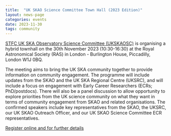 ```yaml
---
title:  "UK SKAO Science Committee Town Hall (2023 Edition)"
layout: news-page
categories: events
date: 2023-11-30
tags: community
---
```


[STFC UK SKA Observatory Science Committee (UKSKAOSC)](https://www.ukri.org/who-we-are/stfc/how-we-are-governed/advisory-boards/ukskasc/) is organising a hybrid townhall on the 30th November 2023 (10:30-16:30) at the Royal Astronomical Society (RAS) in London - Burlington House, Piccadilly, London W1J 0BQ.  

The meeting aims to bring the UK SKA community together to provide information on community engagement. The programme will include updates from the SKAO and the UK SKA Regional Centre (UKSRC), and will include a focus on engagement with Early Career Researchers (ECRs; PhD/postdocs).  There will also be a panel discussion to allow opportunity to explore priorities from the UK science community on what they want in terms of community engagement from SKAO and related organisations. The confirmed speakers include key representatives from the SKAO, the UKSRC, our UK SKAO Outreach Officer, and our UK SKAO Science Committee ECR representatives.   

[Register online and for further details](https://www.eventbrite.co.uk/e/uk-skao-science-committee-town-hall-2023-edition-tickets-699050929147?aff=ebdssbdestsearch&_gl=1*14l7w9u*_up*MQ..*_ga*MTkxNDA2NTMzOC4xNjk5ODI0ODI3*_ga_TQVES5V6SH*MTY5OTgyNDgyNi4xLjAuMTY5OTgyNDgyNi4wLjAuMA..)


